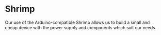 Shrimp
======

Our use of the Arduino-compatible Shrimp allows us to build a small and cheap device with the power supply and components which suit our needs.

